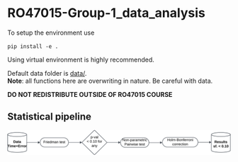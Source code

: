 # RO47015-Group-1_data_analysis

To setup the environment use

    pip install -e .

Using virtual environment is highly recommended.  

Default data folder is [data/](data/).  
**Note**: all functions here are overwriting in nature. Be careful with data.  

**DO NOT REDISTRIBUTE OUTSIDE OF RO47015 COURSE**  

## Statistical pipeline
![Statistical pipeline](resources/statistical_pipeline.png)
